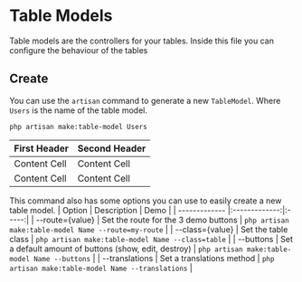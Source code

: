 # Table Models
Table models are the controllers for your tables. Inside this file you can configure the behaviour of the tables

## Create
You can use the `artisan` command to generate a new `TableModel`. Where `Users` is the name of the table model.
```command
php artisan make:table-model Users
```

| First Header  | Second Header |
| ------------- | ------------- |
| Content Cell  | Content Cell  |
| Content Cell  | Content Cell  |

This command also has some options you can use to easily create a new table model.
| Option        | Description           | Demo  |
| ------------- |:-------------:|:-----:|
| --route={value}      | Set the route for the 3 demo buttons | `php artisan make:table-model Name --route=my-route` |
| --class={value}      | Set the table class      | `php artisan make:table-model Name --class=table` |
| --buttons | Set a default amount of buttons (show, edit, destroy)      | `php artisan make:table-model Name --buttons` |
| --translations | Set a translations method | `php artisan make:table-model Name --translations` | 
